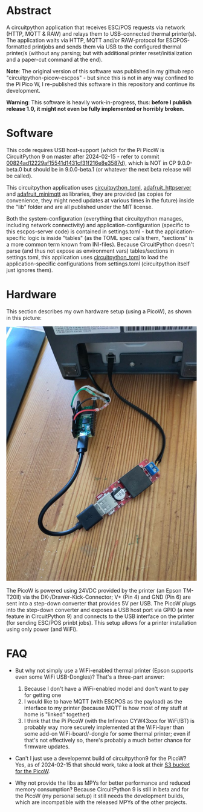 # Abstract

A circuitpython application that receives ESC/POS requests via network (HTTP, MQTT &amp; RAW) and relays them to USB-connected thermal printer(s). The application waits via HTTP, MQTT and/or RAW-protocol for ESCPOS-formatted printjobs and sends them via USB to the configured thermal printer/s (without any parsing; but with additional printer reset/initialization and a paper-cut command at the end).

**Note**: The original version of this software was published in my github repo "circuitpython-picow-escpos" - but since this is not in any way confined to the Pi Pico W, I re-published this software in this repository and continue its development.

**Warning**: This software is heavily work-in-progress, thus: **before I publish release 1.0, it might not even be fully implemented or horribly broken.**

# Software

This code requires USB host-support (which for the Pi PicoW is CircuitPython 9 on master after 2024-02-15 - refer to commit [00824ad12229af15541d1431cf31f216e8e3587d](https://github.com/adafruit/circuitpython/commit/00824ad12229af15541d1431cf31f216e8e3587d)), which is NOT in CP 9.0.0-beta.0 but should be in 9.0.0-beta.1 (or whatever the next beta release will be called).

This circuitpython application uses [circuitpython_toml](https://github.com/elpekenin/circuitpython_toml/), [adafruit_httpserver](https://github.com/adafruit/Adafruit_CircuitPython_HTTPServer/) and [adafruit_minimqtt](https://github.com/adafruit/Adafruit_CircuitPython_MiniMQTT/) as libraries, they are provided (as copies for convenience, they might need updates at various times in the future) inside the "lib" folder and are all published under the MIT license.

Both the system-configuration (everything that circuitpython manages, including network connectivity) and application-configuration (specific to this escpos-server code) is contained in settings.toml - but the application-specific logic is inside "tables" (as the TOML spec calls them, "sections" is a more common term known from INI-files). Because CircuitPython doesn't parse (and thus not expose as environment vars) tables/sections in settings.toml, this application uses [circuitpython_toml](https://github.com/elpekenin/circuitpython_toml/) to load the application-specific configurations from settings.toml (circuitpython itself just ignores them).

# Hardware

This section describes my own hardware setup (using a PicoW), as shown in this picture:

![Picture of setup with more details](https://raw.githubusercontent.com/juergenpabel/circuitpython-escpos-server/master/resources/images/setup_detail.jpg)

The PicoW is powered using 24VDC provided by the printer (an Epson TM-T20II) via the DK-/Drawer-Kick-Connector; V+ (Pin 4) and GND (Pin 6) are sent into a step-down converter that provides 5V per USB. The PicoW plugs into the step-down converter and exposes a USB host port via GPIO (a new feature in CircuitPython 9) and connects to the USB interface on the printer (for sending ESC/POS prinbt jobs). This setup allows for a printer installation using only power (and WiFi).

# FAQ

- But why not simply use a WiFi-enabled thermal printer (Epson supports even some WiFi USB-Dongles)? That's a three-part answer:
  1. Because I don't have a WiFi-enabled model and don't want to pay for getting one
  2. I would like to have MQTT (with ESCPOS as the payload) as the interface to my printer (because MQTT is how most of my stuff at home is "linked" together)
  3. I think that the Pi PicoW (with the Infineon CYW43xxx for WiFi/BT) is probably way more securely implemented at the WiFi-layer than some add-on WiFi-board/-dongle for some thermal printer; even if that's not effectively so, there's probably a much better chance for firmware updates.

- Can't I just use a developemnt build of circuitpython9 for the PicoW? Yes, as of 2024-02-15 that should work, take a look at their [S3 bucket for the PicoW](https://adafruit-circuit-python.s3.amazonaws.com/index.html?prefix=bin/raspberry_pi_pico_w/).
  
- Why not provide the libs as MPYs for better performance and reduced memory consumption? Because CircuitPython 9 is still in beta and for the PicoW (my personal setup) it still needs the development builds, which are incompatible with the released MPYs of the other projects.
